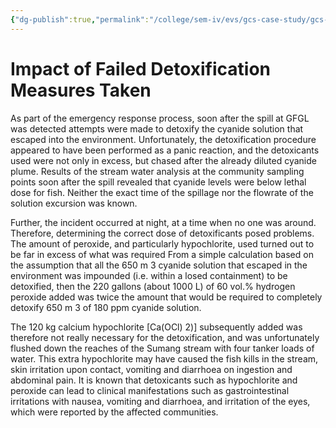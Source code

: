 ```yaml
---
{"dg-publish":true,"permalink":"/college/sem-iv/evs/gcs-case-study/gcs-impact-of-detoxification-measures-at-gfgl/"}
---
```


# Impact of Failed Detoxification Measures Taken

As part of the emergency response process, soon after the spill at GFGL was detected attempts were made to detoxify the cyanide solution that escaped into the environment. Unfortunately, the detoxification procedure appeared to have been performed as a panic reaction, and the detoxicants used were not only in excess, but chased after the already diluted cyanide plume. Results of the stream water analysis at the community sampling points soon after the spill revealed that cyanide levels were below lethal dose for fish. Neither the exact time of the spillage nor the flowrate of the solution excursion was known.

Further, the incident occurred at night, at a time when no one was around. Therefore, determining the correct dose of detoxificants posed problems. The amount of peroxide, and particularly hypochlorite, used turned out to be far in excess of what was required From a simple calculation based on the assumption that all the 650 m 3 cyanide solution that escaped in the environment was impounded (i.e. within a losed containment) to be detoxified, then the 220 gallons (about 1000 L) of 60 vol.% hydrogen peroxide added was twice the amount that would be required to completely detoxify 650 m 3 of 180 ppm cyanide solution.

The 120 kg calcium hypochlorite [Ca(OCl) 2)] subsequently added was therefore not really necessary for the detoxification, and was unfortunately flushed down the reaches of the Sumang stream with four tanker loads of water. This extra hypochlorite may have caused the fish kills in the stream, skin irritation upon contact, vomiting and diarrhoea on ingestion and abdominal pain. It is known that detoxicants such as hypochlorite and peroxide can lead to clinical manifestations such as gastrointestinal irritations with nausea, vomiting and diarrhoea, and irritation of the eyes, which were reported by the affected communities.